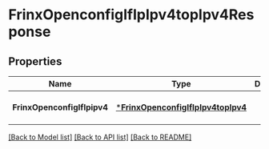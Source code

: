 # FrinxOpenconfigIfIpIpv4topIpv4Response

## Properties
Name | Type | Description | Notes
------------ | ------------- | ------------- | -------------
**FrinxOpenconfigIfIpipv4** | [***FrinxOpenconfigIfIpIpv4topIpv4**](frinx.openconfig.if.ip.ipv4top.Ipv4.md) |  | [optional] [default to null]

[[Back to Model list]](../README.md#documentation-for-models) [[Back to API list]](../README.md#documentation-for-api-endpoints) [[Back to README]](../README.md)


